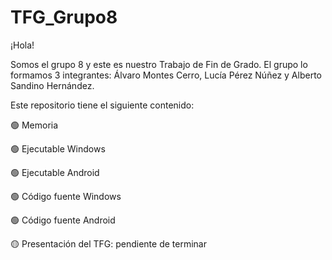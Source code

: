 # TFG_Grupo8

¡Hola!

Somos el grupo 8 y este es nuestro Trabajo de Fin de Grado. El grupo lo formamos 3 integrantes: Álvaro Montes Cerro, Lucía Pérez Núñez y Alberto Sandino Hernández.

Este repositorio tiene el siguiente contenido:

  :green_circle: Memoria
  
  :green_circle: Ejecutable Windows
  
  :green_circle: Ejecutable Android
  
  :green_circle: Código fuente Windows
  
  :green_circle: Código fuente Android
  
  :yellow_circle: Presentación del TFG: pendiente de terminar

